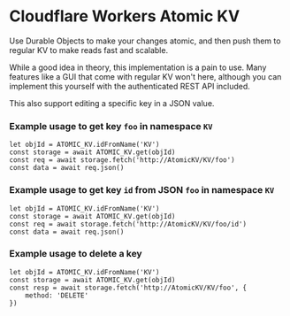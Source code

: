 # Cloudflare Workers Atomic KV

Use Durable Objects to make your changes atomic, and then push them to regular
KV to make reads fast and scalable.

While a good idea in theory, this implementation is a pain to use. Many features
like a GUI that come with regular KV won't here, although you can implement this
yourself with the authenticated REST API included.

This also support editing a specific key in a JSON value.

### Example usage to get key `foo` in namespace `KV`

```
let objId = ATOMIC_KV.idFromName('KV')
const storage = await ATOMIC_KV.get(objId)
const req = await storage.fetch('http://AtomicKV/KV/foo')
const data = await req.json()
```

### Example usage to get key `id` from JSON `foo` in namespace `KV`

```
let objId = ATOMIC_KV.idFromName('KV')
const storage = await ATOMIC_KV.get(objId)
const req = await storage.fetch('http://AtomicKV/KV/foo/id')
const data = await req.json()
```

### Example usage to delete a key

```
let objId = ATOMIC_KV.idFromName('KV')
const storage = await ATOMIC_KV.get(objId)
const resp = await storage.fetch('http://AtomicKV/KV/foo', {
    method: 'DELETE'
})
```
